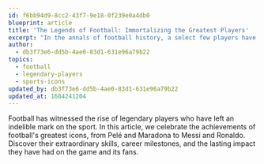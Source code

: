```yaml
---
id: f6bb94d9-8cc2-43f7-9e18-0f239e0a4db0
blueprint: article
title: 'The Legends of Football: Immortalizing the Greatest Players'
excerpt: "In the annals of football history, a select few players have transcended greatness to achieve legendary status. Join us as we pay homage to the extraordinary talents and enduring legacies of football's immortals."
author:
  - db3f73e6-dd5b-4ae0-83d1-631e96a79b22
topics:
  - football
  - legendary-players
  - sports-icons
updated_by: db3f73e6-dd5b-4ae0-83d1-631e96a79b22
updated_at: 1684241204
---
```

Football has witnessed the rise of legendary players who have left an indelible mark on the sport. In this article, we celebrate the achievements of football's greatest icons, from Pelé and Maradona to Messi and Ronaldo. Discover their extraordinary skills, career milestones, and the lasting impact they have had on the game and its fans.